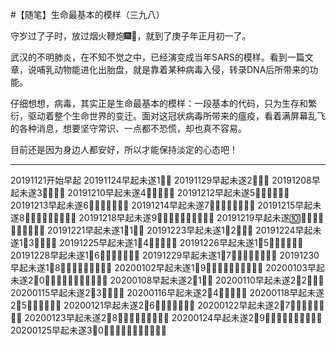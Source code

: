 #【随笔】生命最基本的模样（三九八）

守岁过了子时，放过烟火鞭炮🎆🧨，就到了庚子年正月初一了。

武汉的不明肺炎，在不知不觉之中，已经演变成当年SARS的模样。看到一篇文章，说哺乳动物能进化出胎盘，就是靠着某种病毒入侵，转录DNA后所带来的功能。

仔细想想，病毒，其实正是生命最基本的模样：一段基本的代码，只为生存和繁衍，驱动着整个生命世界的变迁。面对这冠状病毒所带来的瘟疫，看着满屏幕乱飞的各种消息，想要坚守常识、一点都不恐慌，却也真不容易。

目前还是因为身边人都安好，所以才能保持淡定的心态吧！

----

20191121开始早起
20191124早起未遂1⃣️💪
20191129早起未遂2⃣️💪💪
20191208早起未遂3⃣️💪💪💪
20191210早起未遂4⃣️💪💪💪💪
20191212早起未遂5⃣️💪💪💪💪💪
20191213早起未遂6⃣️💪💪💪💪💪💪
20191214早起未遂7⃣️💪💪💪💪💪💪💪
20191215早起未遂8⃣️💪💪💪💪💪💪💪💪
20191218早起未遂9⃣️💪💪💪💪💪💪💪💪💪
20191219早起未遂🔟💪💪💪💪💪💪💪💪💪💪
20191221早起未遂1⃣️1⃣️💪
20191223早起未遂1⃣️2⃣️💪💪
20191224早起未遂1⃣️3⃣️💪💪💪
20191225早起未遂1⃣️4⃣️💪💪💪💪
20191226早起未遂1⃣️5⃣️💪💪💪💪💪
20191228早起未遂1⃣️6⃣️💪💪💪💪💪💪
20191229早起未遂1⃣️7⃣️💪💪💪💪💪💪💪
20191230早起未遂1⃣️8⃣️💪💪💪💪💪💪💪💪
20200102早起未遂1⃣️9⃣️💪💪💪💪💪💪💪💪💪
20200103早起未遂2⃣️0⃣️💪💪💪💪💪💪💪💪💪💪
20200108早起未遂2⃣️1⃣️💪
20200110早起未遂2⃣️2⃣️💪💪
20200115早起未遂2⃣️3⃣️💪💪💪
20200116早起未遂2⃣️4⃣️💪💪💪💪
20200118早起未遂2⃣️5⃣️💪💪💪💪💪
20200121早起未遂2⃣️6⃣️💪💪💪💪💪💪
20200122早起未遂2⃣️7⃣️💪💪💪💪💪💪💪
20200123早起未遂2⃣️8⃣️💪💪💪💪💪💪💪💪
20200124早起未遂2⃣️9⃣️💪💪💪💪💪💪💪💪💪
20200125早起未遂3⃣️0⃣️💪💪💪💪💪💪💪💪💪💪